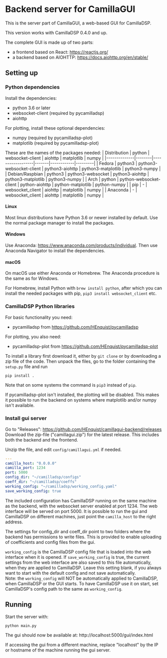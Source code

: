 # Backend server for CamillaGUI

This is the server part of CamillaGUI, a web-based GUI for CamillaDSP.

This version works with CamillaDSP 0.4.0 and up.

The complete GUI is made up of two parts:
- a frontend based on React: https://reactjs.org/ 
- a backend based on AIOHTTP: https://docs.aiohttp.org/en/stable/

## Setting up
### Python dependencies
Install the dependencies:
- python 3.6 or later
- websocket-client (required by pycamilladsp)
- aiohttp

For plotting, install these optional dependencies:
- numpy (required by pycamilladsp-plot)
- matplotlib (required by pycamilladsp-plot)



These are the names of the packages needed:
| Distribution | python | websocket-client | aiohttp | matplotlib | numpy |
|--------------|--------|------------------|-------|------------|---------|
| Fedora | python3 | python3-websocket-client | python3-aiohttp | python3-matplotlib | python3-numpy  |
| Debian/Raspbian | python3 | python3-websocket | python3-aiohttp | python3-matplotlib | python3-numpy |
| Arch | python | python-websocket-client | python-aiohttp | python-matplotlib | python-numpy |
| pip | - | websocket_client | aiohttp | matplotlib | numpy |
| Anaconda | - | websocket_client | aiohttp | matplotlib | numpy |

#### Linux
Most linux distributions have Python 3.6 or newer installed by default. Use the normal package manager to install the packages.

#### Windows
Use Anaconda: https://www.anaconda.com/products/individual. Then use Anaconda Navigator to install the dependencies.

#### macOS
On macOS use either Anaconda or Homebrew. The Anaconda procedure is the same as for Windows. 

For Homebrew, install Python with `brew install python`, after which you can install the needed packages with pip, `pip3 install websocket_client` etc.

### CamillaDSP Python libraries
For basic functionality you need:
- pycamilladsp from https://github.com/HEnquist/pycamilladsp

For plotting, you also need:
- pycamilladsp-plot from https://github.com/HEnquist/pycamilladsp-plot

To install a library first download it, either by `git clone` or by downloading a zip file of the code. Then unpack the files, go to the folder containing the `setup.py` file and run 
```sh
pip install .
```
Note that on some systems the command is `pip3` instead of `pip`.

If pycamilladsp-plot isn't installed, the plotting will be disabled. This makes it possible to run the backend on systems where matplotlib and/or numpy isn't available.

### Install gui server
Go to "Releases": https://github.com/HEnquist/camillagui-backend/releases
Download the zip-file ("camillagui.zip") for the latest release. This includes both the backend and the frontend.

Unzip the file, and edit `config/camillagui.yml` if needed.

```yaml
---
camilla_host: "0.0.0.0"
camilla_port: 1234
port: 5000
config_dir: "~/camilladsp/configs"
coeff_dir: "~/camilladsp/coeffs"
working_config: "~/camilladsp/working_config.yaml"
save_working_config: true
```
The included configuration has CamillaDSP running on the same machine as the backend, with the websocket server enabled at port 1234. The web interface will be served on port 5000. It is possible to run the gui and CamillaDSP on different machines, just point the `camilla_host` to the right address.

The settings for config_dir and coeff_dir point to two folders where the backend has permissions to write files. This is provided to enable uploading of coefficients and config files from the gui.

`working_config` is the CamillaDSP config file that is loaded into the web interface when it is opened. If `save_working_config` is true, the current settings from the web interface are also saved to this file automatically, when they are applied to CamillaDSP. Leave this setting blank, if you always want to start with the default config and not save automatically.  
Note: the `working_config` will NOT be automatically applied to CamillaDSP, when CamillaDSP or the GUI starts. To have CamillaDSP use it on start, set CamillaDSP's config path to the same as `working_config`. 

## Running
Start the server with:
```sh
python main.py
```

The gui should now be available at: http://localhost:5000/gui/index.html

If accessing the gui from a different machine, replace "localhost" by the IP or hostname of the machine running the gui server.


